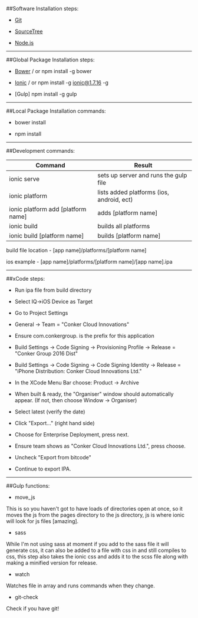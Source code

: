 ##Software Installation steps:

* [Git](https://git-scm.com/downloads)

* [SourceTree](https://www.sourcetreeapp.com/)

* [Node.js](https://nodejs.org/en/)

- - -
##Global Package Installation steps:

* [Bower](http://bower.io/) / or npm install  -g bower

* [Ionic](http://ionicframework.com/docs/overview/) / or npm install -g ionic@1.7.16 -g

* [Gulp] npm install -g gulp

- - -
##Local Package Installation commands:

* bower install

* npm install

- - -
##Development commands:

Command | Result
------------- | -------------
ionic serve | sets up server and runs the gulp file
ionic platform | lists added platforms (ios, android, ect)
ionic platform add [platform name] | adds [platform name]
ionic build | builds all platforms
ionic build [platform name] | builds [platform name]

build file location - [app name]/platforms/[platform name]

ios example - [app name]/platforms/[platform name]/[app name].ipa

- - -
##xCode steps:

* Run ipa file from build directory

* Select IQ->iOS Device as Target

* Go to Project Settings

* General -> Team = "Conker Cloud Innovations"

* Ensure com.conkergroup. is the prefix for this application

* Build Settings -> Code Signing -> Provisioning Profile -> Release = "Conker Group 2016 Dist"

* Build Settings -> Code Signing -> Code Signing Identity -> Release = "iPhone Distribution: Conker Cloud Innovations Ltd."

* In the XCode Menu Bar choose: Product -> Archive

* When built & ready, the "Organiser" window should automatically appear. (If not, then choose Window -> Organiser)

* Select latest (verify the date)

* Click "Export..." (right hand side)

* Choose for Enterprise Deployment, press next.

* Ensure team shows as "Conker Cloud Innovations Ltd.", press choose.

* Uncheck "Export from bitcode"

* Continue to export IPA.

- - -
##Gulp functions:

* move_js

This is so you haven't got to have loads of directories open at once, so it moves the js from the pages directory to the js directory, js is where ionic will look for js files [amazing].

* sass

While I'm not using sass at moment if you add to the sass file it will generate css, it can also be added to a file with css in and still compiles to css, this step also takes the ionic css and adds it to the scss file along with making a minified version for release.

* watch

Watches file in array and runs commands when they change.

* git-check

Check if you have git!
